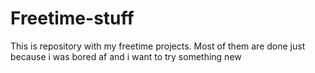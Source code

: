 # Freetime-stuff
This is repository with my freetime projects. Most of them are done just because i was bored af and i want to try something new
